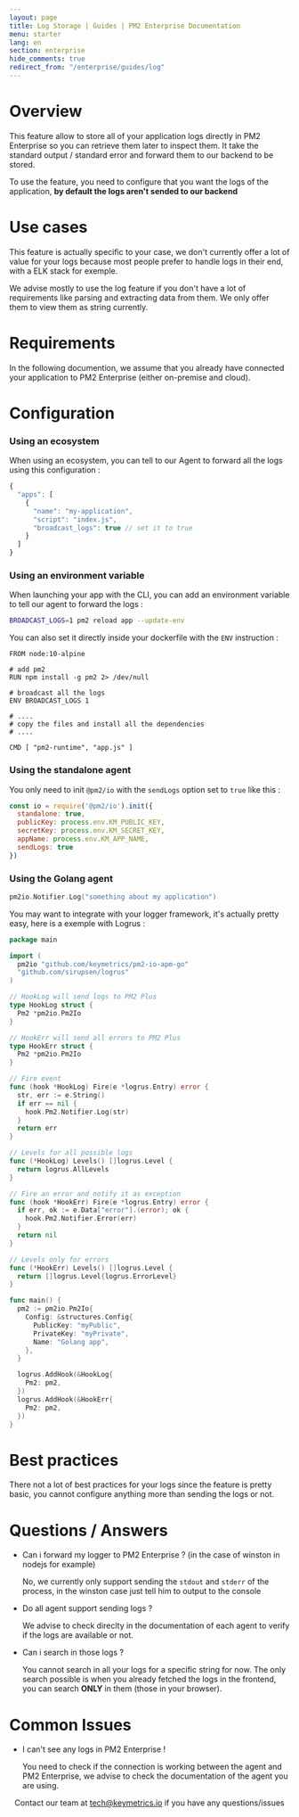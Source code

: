 ```yaml
---
layout: page
title: Log Storage | Guides | PM2 Enterprise Documentation
menu: starter
lang: en
section: enterprise
hide_comments: true
redirect_from: "/enterprise/guides/log"
---
```


# Overview

This feature allow to store all of your application logs directly in PM2 Enterprise so you can retrieve them later to inspect them.
It take the standard output / standard error and forward them to our backend to be stored.

To use the feature, you need to configure that you want the logs of the application, **by default the logs aren't sended to our backend**

# Use cases

This feature is actually specific to your case, we don't currently offer a lot of value for your logs because most people prefer to handle logs in their end, with a ELK stack for exemple.

We advise mostly to use the log feature if you don't have a lot of requirements like parsing and extracting data from them. We only offer them to view them as string currently.

# Requirements

In the following documention, we assume that you already have connected your application to PM2 Enterprise (either on-premise and cloud).

# Configuration

### Using an ecosystem

When using an ecosystem, you can tell to our Agent to forward all the logs using this configuration :

```js
{
  "apps": [
    {
      "name": "my-application",
      "script": "index.js",
      "broadcast_logs": true // set it to true
    }
  ]
}
```

### Using an environment variable

When launching your app with the CLI, you can add an environment variable to tell our agent to forward the logs : 

```bash
BROADCAST_LOGS=1 pm2 reload app --update-env
```

You can also set it directly inside your dockerfile with the `ENV` instruction : 

```docker
FROM node:10-alpine

# add pm2
RUN npm install -g pm2 2> /dev/null

# broadcast all the logs
ENV BROADCAST_LOGS 1

# ....
# copy the files and install all the dependencies
# ....

CMD [ "pm2-runtime", "app.js" ]

```

### Using the standalone agent

You only need to init `@pm2/io` with the `sendLogs` option set to `true` like this : 

```js
const io = require('@pm2/io').init({
  standalone: true,
  publicKey: process.env.KM_PUBLIC_KEY,
  secretKey: process.env.KM_SECRET_KEY,
  appName: process.env.KM_APP_NAME,
  sendLogs: true
})
```

### Using the Golang agent

```go
pm2io.Notifier.Log("something about my application")
```

You may want to integrate with your logger framework, it's actually pretty easy, here is a exemple with Logrus : 

```go
package main

import (
  pm2io "github.com/keymetrics/pm2-io-apm-go"
  "github.com/sirupsen/logrus"
)

// HookLog will send logs to PM2 Plus
type HookLog struct {
  Pm2 *pm2io.Pm2Io
}

// HookErr will send all errors to PM2 Plus
type HookErr struct {
  Pm2 *pm2io.Pm2Io
}

// Fire event
func (hook *HookLog) Fire(e *logrus.Entry) error {
  str, err := e.String()
  if err == nil {
    hook.Pm2.Notifier.Log(str)
  }
  return err
}

// Levels for all possible logs
func (*HookLog) Levels() []logrus.Level {
  return logrus.AllLevels
}

// Fire an error and notify it as exception
func (hook *HookErr) Fire(e *logrus.Entry) error {
  if err, ok := e.Data["error"].(error); ok {
    hook.Pm2.Notifier.Error(err)
  }
  return nil
}

// Levels only for errors
func (*HookErr) Levels() []logrus.Level {
  return []logrus.Level{logrus.ErrorLevel}
}

func main() {
  pm2 := pm2io.Pm2Io{
    Config: &structures.Config{
      PublicKey: "myPublic",
      PrivateKey: "myPrivate",
      Name: "Golang app",
    },
  }

  logrus.AddHook(&HookLog{
    Pm2: pm2,
  })
  logrus.AddHook(&HookErr{
    Pm2: pm2,
  })
}
```

# Best practices

There not a lot of best practices for your logs since the feature is pretty basic, you cannot configure anything more than sending the logs or not.

# Questions / Answers

* Can i forward my logger to PM2 Enterprise ? (in the case of winston in nodejs for example)
  
  No, we currently only support sending the `stdout` and `stderr` of the process, in the winston case just tell him to output to the console

* Do all agent support sending logs ?
  
  We advise to check direclty in the documentation of each agent to verify if the logs are available or not.

* Can i search in those logs ?
    
  You cannot search in all your logs for a specific string for now.
  The only search possible is when you already fetched the logs in the frontend, you can search **ONLY** in them (those in your browser).

# Common Issues

* I can't see any logs in PM2 Enterprise !

  You need to check if the connection is working between the agent and PM2 Enterprise, we advise to check the documentation of the agent you are using.




<center>
Contact our team at <a href="mailto:tech@keymetrics.io">tech@keymetrics.io</a> if you have any questions/issues
</center>